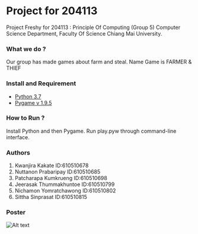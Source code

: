 # Project for 204113 
 Project Freshy for 204113 : Principle Of Computing (Group 5)
 Computer Science Department, Faculty Of Science 
 Chiang Mai University.
### What we do ?
 Our group has made games about farm and steal. Name Game is FARMER & THIEF 
### Install and Requirement
 * [Python 3.7](https://www.python.org/) 
 * [Pygame v 1.9.5](https://www.pygame.org/download.shtml)
### How to Run ?
 Install Python and then Pygame. Run play.pyw through command-line interface.
### Authors
 1. Kwanjira Kakate        ID:610510678
 2. Nuttanon Prabaripay    ID:610510685
 3. Patcharapa Kumkrueng   ID:610510698
 4. Jeerasak Thummakhuntoe ID:610510799
 5. Nichamon Yomratchawong ID:610510802
 6. Sittha Sinprasat       ID:610510815
### Poster
   ![Alt text](https://i.postimg.cc/XvqsN0rw/58689401-678840299186037-1647299474764070912-n.png) 
